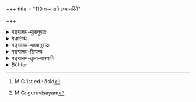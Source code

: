 +++
title = "119 शय्यासने ऽध्याचरिते"

+++

<details><summary>गङ्गानथ-मूलानुवादः</summary>

One should not sit with a superior upon the couch or seat prepared for him. and if he himself should happen to be seated on a couch or skat, he should rise to meet (the superior) and salute him.—(119)
</details>

<details><summary>मेधातिथिः</summary>

शय्या चासनं चेति "जातिर् अप्राणिनाम्" (पाण् २.४.६) इति द्वन्द्वैकवद्भावः । तस्मिन् **श्रेयसा** विद्याद्यधिकेन गुर्वादिना च न **समाविशेन्** न सहासीत । किं सर्वस्मिन्न् एव । नेत्य् आह । **अध्याचरिते** कल्पिते शय्यात्वेनासनत्वेन च । यत् तु शिलाफलकादिस् तत्र न दोषः । वक्ष्यति च "आसीत[^३५०] गुरुणा सार्धम्" (म्ध् २.२०४) इति तस्यैवायम् अनुवादः । 


[^३५०]:
     M G 1st ed.: āsīd

- <u>अन्ये</u> व्याचक्षत **अध्याचरिते** अधिष्ठित इति । **न समाविशेत्** तत्रोत्तरकालम् अपि, न केवलं सहासनप्रतिषेधः । स हि वक्ष्यमाणेनैव सिद्धः । विधौ च संभवति नानुवादो युक्तः । 

- <u>तत्र केचिद्</u> आचारतो भेदं व्याचक्षते । यद् गुरोर् असाधारण्येन शय्यात्वेनासनत्वेन च विज्ञातम्, यत्र गुरुः शेते आस्ते च, तत्र शिष्यः प्रत्यक्षं प्रोक्षं च नोपविशेत् । यत्र तु कथंचिद् एते क्रिये गुरुणा कृते तत्र गुरोर् अप्रत्यक्षं प्रतिषेधः । ईदृशम् एव्**आध्याचरितम्** उच्यते, न स्वस्वामिसंबन्धेन यद् अधिष्ठानम् ।

- **शय्यासनस्थस्य** च यदि श्रेयान् आगच्छति तदा तत उत्थायाभिवादनं कर्तव्यम् । यत् तु "यानासनस्थः" (म्ध् २.२०२) इति तद् गुरूद्दिष्टम्[^३५१] अवरोहणम् । शय्यासनत्याग एव भूमिष्ठेन कर्तव्य इति तस्यार्थः । इदं त्व् अगुरोः श्रेयसः प्रत्युत्थानम् आसनस्थस्यैव संभवति ॥ २.११९ ॥


[^३५१]:
     M G: guruviṣayam
</details>

<details><summary>गङ्गानथ-भाष्यानुवादः</summary>

The copulative compound ‘*śayyāsane*’ is formed with the terms ‘*śayyā*’ and ‘*āsana*,’ the singular number being in accordance with Pāṇini 2.4.6, by which‘terms expressing in-animate genuses form copulative compounds in the singular.’

‘*On a couch and seat*,’ ‘*one should not sit*’—along with—‘*a superior*’;—*i.e*., one who is superior in learning, such as the teacher and others.

In view of the question as to whether one should not sit with his superior anywhere, the text has added the word ‘*adhyācarite*,’ ‘*prepared*,’ *i.e*., made up, as the couch or a seat; so that there is no harm in sitting upon a seat of stone or such other things.

This is only a re-iteration of what is going to be said under 204 below that—‘One may sit with his teacher on slabs of stone, a boat.’

Others explain the term ‘*adhyācarite*’ to mean ‘*occupied*’; and ‘*should not* *sit*’ to mean that ‘he should not sit upon it even afterwards.’ And (according to this explanation) the present prohibition does not apply only to sitting along with the superior; as this prohibition is already contained in 203; and so long as the present verse can be taken as an independent injunction, it is not right to take it as a mere re-iteration.

(In view of this last objection) some people point to a difference (between what is said here and what comes later on in 203), based upon usage. That couch or seat which is known to belong specifically to the Teacher,—that whereupon he, as a rule, lies down and sits,—on that the pupil should never sit, cither in the presence or absence of the Teacher; while that couch or seat upon which the Teacher has slept or sat, once by the way,—sitting upon that during the Teacher’s presence is what is prohibited. And it is this latter that is meant by the term ‘*adhyāca*’ in the text; which does not mean actual *possession* of the couch by the Teacher.

While one is seated upon a couch or seat, if the superior should happen to come, he should rise to meet him and offer hi s salutation. What is meant by the second line of the verse is that the pupil should descend from this seat on the advent of the Teacher; the meaning being that standing upon the bare ground he should entirely relinquish the couch or seat. While as for superior persons other than the Teacher,—in their case the rising to meet is done even while one remains (standing) upon the seat.—(119)
</details>

<details><summary>गङ्गानथ-टिप्पन्यः</summary>

‘*Adhyācarte*’—‘Prepared’ (Medhātithi);—‘occupied’ (Kullūka). This verse is quoted in *Vīramitrodaya* (Saṃskāra, p. 460).
</details>

<details><summary>गङ्गानथ-तुल्य-वाक्यानि</summary>

*Gautama-Dharmasūtra* (1.2.20-21).—‘Within sight of the Teacher one
should avoid the following—sitting with a piece of cloth passing round the neck and the two knees, spreading out of the legs, spitting, laughing, yawning, finger-snapping.’

*Gautama-Dharmasūtra* (1.2.31).—‘One should leave his bed or seat before
answering the Teacher’s call.’

*Āpastamba-Dharmasūtra* (1 6.3-5).—‘One should not put forward his legs
towards the Teacher;—some people hold that no such spreading is reprehensible when the Teacher is seated on a bedstead;—near the Teacher one should speak to him lying down.’

*Āpastamba-Dharmasūtra* (1.8-11).—‘One should not sit on the bed or the
seat before the Teacher.’
</details>

<details><summary>Bühler</summary>

119	One must not sit down on a couch or seat which a superior occupies; and he who occupies a couch or seat shall rise to meet a (superior), and (afterwards) salute him.
</details>
